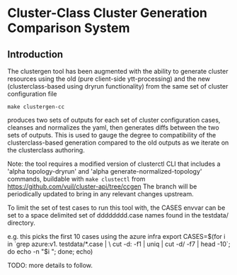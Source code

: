 # Cluster-Class Cluster Generation Comparison System

## Introduction

The clustergen tool has been augmented with the ability to generate cluster
resources using the old (pure client-side ytt-processing) and the new
(clusterclass-based using dryrun functionality) from the same set of cluster
configuration file

```text
make clustergen-cc
```

produces two sets of outputs for each set of cluster configuration cases,
cleanses and normalizes the yaml, then generates diffs between the two sets of
outputs. This is used to gauge the degree to compatibility of the
clusterclass-based generation compared to the old outputs as we iterate on the
clusterclass authoring.

Note: the tool requires a modified version of clusterctl CLI that includes
a 'alpha topology-dryrun' and 'alpha generate-normalized-topology' commands,
buildable with `make clustectl` from
<https://github.com/vuil/cluster-api/tree/ccgen>
The branch will be periodically updated to bring in any relevant changes
upstream.

To limit the set of test cases to run this tool with, the CASES envvar can be
set to a space delimited set of dddddddd.case names found in the testdata/
directory.

e.g. this picks the first 10 cases using the azure infra
export CASES=$(for i in `grep azure:v1. testdata/*.case | \
    cut -d: -f1 | uniq | cut -d/ -f7 | head -10`; do echo -n "$i "; done; echo)

TODO: more details to follow.
